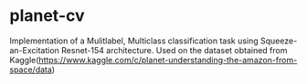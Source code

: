 # planet-cv
Implementation of a Mulitlabel, Multiclass classification task using Squeeze-an-Excitation Resnet-154 architecture. Used on the dataset obtained from Kaggle(https://www.kaggle.com/c/planet-understanding-the-amazon-from-space/data)
